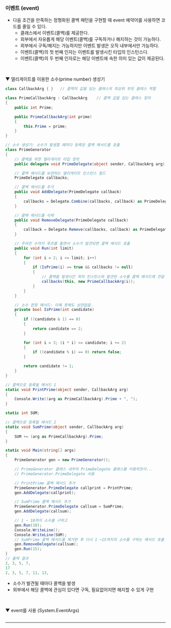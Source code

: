 ### 이벤트 (event)
- 다음 조건을 만족하는 정형화된 콜백 패턴을 구현할 때 event 예약어를 사용하면 코드를 줄일 수 있다.
  - 클래스에서 이벤트(콜백)를 제공한다.
  - 외부에서 자유롭게 해당 이벤트(콜백)를 구독하거나 해지하는 것이 가능하다.
  - 외부에서 구독/해지는 가능하지만 이벤트 발생은 오직 내부에서만 가능하다.
  - 이벤트(콜백)의 첫 번째 인자는 이벤트를 발생시킨 타입의 인스턴스다.
  - 이벤트(콜백)의 두 번째 인자로는 해당 이벤트에 속한 의미 있는 값이 제공된다.
<br>

▼ 델리게이트를 이용한 소수(prime number) 생성기
```csharp
class CallbackArg { }   // 콜백의 값을 담는 클래스의 최상위 부모 클래스 역할

class PrimeCallbackArg : CallbackArg    // 콜백 값을 담는 클래스 정의
{
    public int Prime;

    public PrimeCallbackArg(int prime)
    {
        this.Prime = prime;
    }
}

// 소수 생성기: 소수가 발생할 때마다 등록된 콜백 메서드를 호출
class PrimeGenerator
{
    // 콜백을 위한 델리게이트 타입 정의
    public delegate void PrimeDelegate(object sender, CallbackArg arg);

    // 콜백 메서드를 보관하는 델리게이트 인스턴스 필드
    PrimeDelegate callbacks;

    // 콜백 메서드를 추가
    public void AddDelegate(PrimeDelegate callback)
    {
        callbacks = Delegate.Combine(callbacks, callback) as PrimeDelegate;
    }

    // 콜백 메서드를 삭제
    public void RemoveDelegate(PrimeDelegate callback)
    {
        callback = Delegate.Remove(callbacks, callback) as PrimeDelegate;
    }

    // 주어진 수까지 루프를 돌면서 소수가 발견되면 콜백 메서드 호출
    public void Run(int limit)
    {
        for (int i = 2; i <= limit; i++)
        {
            if (IsPrime(i) == true && callbacks != null)
            {
                // 콜백을 발생시킨 측의 인스턴스와 발견된 소수를 콜백 메서드에 전달
                callbacks(this, new PrimeCallbackArg(i));
            }
        }
    }

    // 소수 판정 메서드: 이해 못해도 상관없음.
    private bool IsPrime(int candidate)
    {
        if ((candidate & 1) == 0)
        {
            return candidate == 2;
        }

        for (int i = 3; (i * i) <= candidate; i += 2)
        {
            if ((candidate % i) == 0) return false;
        }

        return candidate != 1;
    }
}
```
```csharp
// 콜백으로 등록될 메서드 1
static void PrintPrime(object sender, CallbackArg arg)
{
    Console.Write((arg as PrimeCallbackArg).Prime + ", ");
}

static int SUM;

// 콜백으로 등록될 메서드 2
static void SumPrime(object sender, CallbackArg arg)
{
    SUM += (arg as PrimeCallbackArg).Prime;
}

static void Main(string[] args)
{
    PrimeGenerator gen = new PrimeGenerator();

    // PrimeGenerator 클래스 내부의 PrimeDelegate 클래스를 이용하듯이...
    // PrimeGenerator.PrimeDelegate 사용

    // PrintPrime 콜백 메서드 추가
    PrimeGenerator.PrimeDelegate callprint = PrintPrime;
    gen.AddDelegate(callprint);

    // SumPrime 콜백 메서드 추가
    PrimeGenerator.PrimeDelegate callsum = SumPrime;
    gen.AddDelegate(callsum);

    // 1 ~ 10까지 소수를 구하고
    gen.Run(10);
    Console.WriteLine();
    Console.WriteLine(SUM);
    // SumPrime 콜백 메서드를 제거한 후 다시 1 ~15까지의 소수를 구하는 메서드 호출
    gen.RemoveDelegate(callsum);
    gen.Run(15);
}
// 출력 결과
2, 3, 5, 7,
17
2, 3, 5, 7, 11, 13,
```
- 소수가 발견될 때마다 콜백을 발생
- 외부에서 해당 콜백에 관심이 있다면 구독, 필요없어지면 해지할 수 있게 구현
<br>

▼ event를 사용 (System.EventArgs)
```csharp

```

****
<br>
